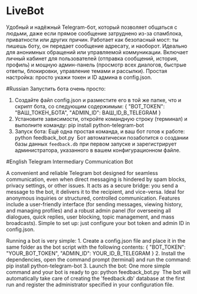 # LiveBot
Удобный и надёжный Telegram-бот, который позволяет общаться с людьми, даже если прямое сообщение затруднено из-за спамблока, приватности или других причин. Работает как безопасный мост: ты пишешь боту, он передает сообщение адресату, и наоборот. Идеально для анонимных обращений или управляемой коммуникации. Включает личный кабинет для пользователей (отправка сообщений, история, профиль) и мощную админ-панель (просмотр всех диалогов, быстрые ответы, блокировки, управление темами и рассылки). Простая настройка: просто укажи токен и ID админа в config.json.

#Russian
Запустить бота очень просто:
1. Создайте файл config.json и разместите его в той же папке, что и скрипт бота, со следующим содержимым:
    {
        "BOT_TOKEN": "ВАШ_ТОКЕН_БОТА",
        "ADMIN_ID": ВАШ_ID_В_TELEGRAM
    }
2.  Установите зависимости, откройте командную строку (терминал) и выполните команду:
    pip install python-telegram-bot
3.  Запуск бота: Ещё одна простая команда, и ваш бот готов к работе:
    python feedback_bot.py
​
Бот автоматически позаботится о создании базы данных `feedback.db` при первом запуске и зарегистрирует администратора, указанного в вашем конфигурационном файле.

#English
Telegram Intermediary Communication Bot

A convenient and reliable Telegram bot designed for seamless communication, even when direct messaging is hindered by spam blocks, privacy settings, or other issues. It acts as a secure bridge: you send a message to the bot, it delivers it to the recipient, and vice-versa. Ideal for anonymous inquiries or structured, controlled communication. Features include a user-friendly interface (for sending messages, viewing history, and managing profiles) and a robust admin panel (for overseeing all dialogues, quick replies, user blocking, topic management, and mass broadcasts). Simple to set up: just configure your bot token and admin ID in config.json.

Running a bot is very simple: 1. Create a config.json file and place it in the same folder as the bot script with the following contents: { "BOT_TOKEN": "YOUR_BOT_TOKEN", "ADMIN_ID": YOUR_ID_B_TELEGRAM } 2. Install the dependencies, open the command prompt (terminal) and run the command: pip install python-telegram-bot 3. Launch the bot: One more simple command and your bot is ready to go: python feedback_bot.py ​ The bot will automatically take care of creating the 'feedback.db' database at the first run and register the administrator specified in your configuration file.
